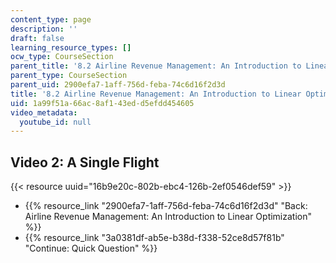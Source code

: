 ```yaml
---
content_type: page
description: ''
draft: false
learning_resource_types: []
ocw_type: CourseSection
parent_title: '8.2 Airline Revenue Management: An Introduction to Linear Optimization '
parent_type: CourseSection
parent_uid: 2900efa7-1aff-756d-feba-74c6d16f2d3d
title: '8.2 Airline Revenue Management: An Introduction to Linear Optimization'
uid: 1a99f51a-66ac-8af1-43ed-d5efdd454605
video_metadata:
  youtube_id: null
---
```

## Video 2: A Single Flight

{{< resource uuid="16b9e20c-802b-ebc4-126b-2ef0546def59" >}}

- {{% resource_link "2900efa7-1aff-756d-feba-74c6d16f2d3d" "Back: Airline Revenue Management: An Introduction to Linear Optimization" %}}
- {{% resource_link "3a0381df-ab5e-b38d-f338-52ce8d57f81b" "Continue: Quick Question" %}}